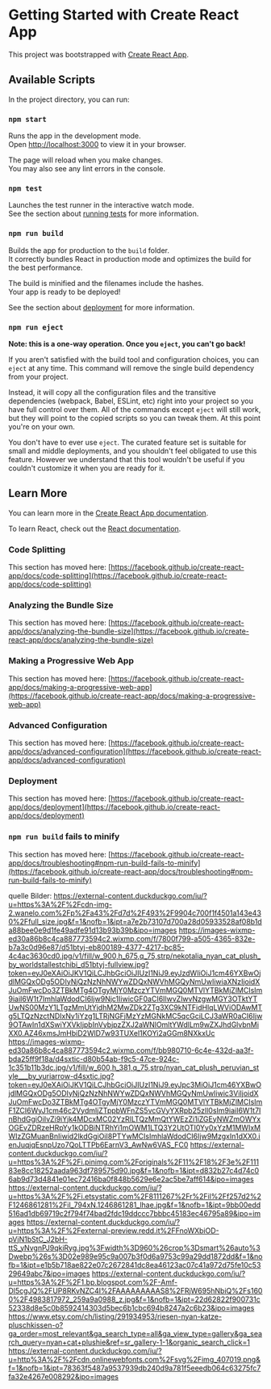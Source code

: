 # Getting Started with Create React App

This project was bootstrapped with [Create React App](https://github.com/facebook/create-react-app).

## Available Scripts

In the project directory, you can run:

### `npm start`

Runs the app in the development mode.\
Open [http://localhost:3000](http://localhost:3000) to view it in your browser.

The page will reload when you make changes.\
You may also see any lint errors in the console.

### `npm test`

Launches the test runner in the interactive watch mode.\
See the section about [running tests](https://facebook.github.io/create-react-app/docs/running-tests) for more information.

### `npm run build`

Builds the app for production to the `build` folder.\
It correctly bundles React in production mode and optimizes the build for the best performance.

The build is minified and the filenames include the hashes.\
Your app is ready to be deployed!

See the section about [deployment](https://facebook.github.io/create-react-app/docs/deployment) for more information.

### `npm run eject`

**Note: this is a one-way operation. Once you `eject`, you can't go back!**

If you aren't satisfied with the build tool and configuration choices, you can `eject` at any time. This command will remove the single build dependency from your project.

Instead, it will copy all the configuration files and the transitive dependencies (webpack, Babel, ESLint, etc) right into your project so you have full control over them. All of the commands except `eject` will still work, but they will point to the copied scripts so you can tweak them. At this point you're on your own.

You don't have to ever use `eject`. The curated feature set is suitable for small and middle deployments, and you shouldn't feel obligated to use this feature. However we understand that this tool wouldn't be useful if you couldn't customize it when you are ready for it.

## Learn More

You can learn more in the [Create React App documentation](https://facebook.github.io/create-react-app/docs/getting-started).

To learn React, check out the [React documentation](https://reactjs.org/).

### Code Splitting

This section has moved here: [https://facebook.github.io/create-react-app/docs/code-splitting](https://facebook.github.io/create-react-app/docs/code-splitting)

### Analyzing the Bundle Size

This section has moved here: [https://facebook.github.io/create-react-app/docs/analyzing-the-bundle-size](https://facebook.github.io/create-react-app/docs/analyzing-the-bundle-size)

### Making a Progressive Web App

This section has moved here: [https://facebook.github.io/create-react-app/docs/making-a-progressive-web-app](https://facebook.github.io/create-react-app/docs/making-a-progressive-web-app)

### Advanced Configuration

This section has moved here: [https://facebook.github.io/create-react-app/docs/advanced-configuration](https://facebook.github.io/create-react-app/docs/advanced-configuration)

### Deployment

This section has moved here: [https://facebook.github.io/create-react-app/docs/deployment](https://facebook.github.io/create-react-app/docs/deployment)

### `npm run build` fails to minify

This section has moved here: [https://facebook.github.io/create-react-app/docs/troubleshooting#npm-run-build-fails-to-minify](https://facebook.github.io/create-react-app/docs/troubleshooting#npm-run-build-fails-to-minify)


quelle Bilder:
https://external-content.duckduckgo.com/iu/?u=https%3A%2F%2Fcdn-img-2.wanelo.com%2Fp%2Fa43%2Fd7d%2F493%2F9904c700f1f4501a143e430%2Ffull_size.jpg&f=1&nofb=1&ipt=a7e2b73107d700a28d05933528af08b1da88bee0e9d1fe49adfe91d13b93b39b&ipo=images
https://images-wixmp-ed30a86b8c4ca887773594c2.wixmp.com/f/7800f799-a505-4365-832e-b7a3c0d96e87/d51btyj-eb800189-4377-4217-bc85-4c4ac3630cd0.jpg/v1/fill/w_900,h_675,q_75,strp/nekotalia_nyan_cat_plush_by_worldstallestchibi_d51btyj-fullview.jpg?token=eyJ0eXAiOiJKV1QiLCJhbGciOiJIUzI1NiJ9.eyJzdWIiOiJ1cm46YXBwOjdlMGQxODg5ODIyNjQzNzNhNWYwZDQxNWVhMGQyNmUwIiwiaXNzIjoidXJuOmFwcDo3ZTBkMTg4OTgyMjY0MzczYTVmMGQ0MTVlYTBkMjZlMCIsIm9iaiI6W1t7ImhlaWdodCI6Ijw9Njc1IiwicGF0aCI6IlwvZlwvNzgwMGY3OTktYTUwNS00MzY1LTgzMmUtYjdhM2MwZDk2ZTg3XC9kNTFidHlqLWViODAwMTg5LTQzNzctNDIxNy1iYzg1LTRjNGFjMzYzMGNkMC5qcGciLCJ3aWR0aCI6Ijw9OTAwIn1dXSwiYXVkIjpbInVybjpzZXJ2aWNlOmltYWdlLm9wZXJhdGlvbnMiXX0.AZ46xmsJmHbiD2WlD7w93TUXel1KOYi2aGGm8NXkxUc
https://images-wixmp-ed30a86b8c4ca887773594c2.wixmp.com/f/bb980710-6c4e-432d-aa3f-bda25ff9f18a/d4sxtic-d80b54ab-f9c5-47ce-924c-1c351b11b3dc.jpg/v1/fill/w_600,h_381,q_75,strp/nyan_cat_plush_peruvian_style___by_yuriarrow-d4sxtic.jpg?token=eyJ0eXAiOiJKV1QiLCJhbGciOiJIUzI1NiJ9.eyJpc3MiOiJ1cm46YXBwOjdlMGQxODg5ODIyNjQzNzNhNWYwZDQxNWVhMGQyNmUwIiwic3ViIjoidXJuOmFwcDo3ZTBkMTg4OTgyMjY0MzczYTVmMGQ0MTVlYTBkMjZlMCIsImF1ZCI6WyJ1cm46c2VydmljZTppbWFnZS5vcGVyYXRpb25zIl0sIm9iaiI6W1t7InBhdGgiOiIvZi9iYjk4MDcxMC02YzRlLTQzMmQtYWEzZi1iZGEyNWZmOWYxOGEvZDRzeHRpYy1kODBiNTRhYi1mOWM1LTQ3Y2UtOTI0Yy0xYzM1MWIxMWIzZGMuanBnIiwid2lkdGgiOiI8PTYwMCIsImhlaWdodCI6Ijw9MzgxIn1dXX0.ienJuqjqEsnpUzo7QoLTTPb6EarnV3_AwNw6VAS_FC0
https://external-content.duckduckgo.com/iu/?u=https%3A%2F%2Fi.pinimg.com%2Foriginals%2F11%2F18%2F3e%2F11183e8cc18252aada963df789575d90.jpg&f=1&nofb=1&ipt=d832b27c4d74c06ab9d73d4841e01ec72416ba0f848b5629e6e2ac5be7aff614&ipo=images
https://external-content.duckduckgo.com/iu/?u=https%3A%2F%2Fi.etsystatic.com%2F8111267%2Fr%2Fil%2Ff257d2%2F1246861281%2Fil_794xN.1246861281_lhae.jpg&f=1&nofb=1&ipt=9bb00edd516ad1db69719c2f794f74bad2fdc19ddccc7bbbc45183ec46795a89&ipo=images
https://external-content.duckduckgo.com/iu/?u=https%3A%2F%2Fexternal-preview.redd.it%2FFnoWXbiOD-pVjN1bStC_J2bH-ttS_yNvgnPJ9qkiRyg.jpg%3Fwidth%3D960%26crop%3Dsmart%26auto%3Dwebp%26s%3D02e989e95c9a007b3f0d6a9753c99a29dd1872dd&f=1&nofb=1&ipt=e1b5b718ae822e07c2672841dc8ea46123ac07c41a972d75fe10c5329649abc7&ipo=images
https://external-content.duckduckgo.com/iu/?u=https%3A%2F%2F1.bp.blogspot.com%2F-Amf-Dl5cgJQ%2FUP8RKvNZC4I%2FAAAAAAAAAS8%2FRjW695hNbiQ%2Fs1600%2F4983817972_259a9a0988_z.jpg&f=1&nofb=1&ipt=22d62822f900731c52338d8e5c0b8592414303d5bec6b1cbc694b8247a2c6b23&ipo=images
https://www.etsy.com/ch/listing/291934953/riesen-nyan-katze-pluschkissen-o?ga_order=most_relevant&ga_search_type=all&ga_view_type=gallery&ga_search_query=nyan+cat+plushie&ref=sr_gallery-1-1&organic_search_click=1
https://external-content.duckduckgo.com/iu/?u=http%3A%2F%2Fcdn.onlinewebfonts.com%2Fsvg%2Fimg_407019.png&f=1&nofb=1&ipt=78363f5487a9537939db240d9a781f5eeedb064c63275fc7fa32e4267e008292&ipo=images